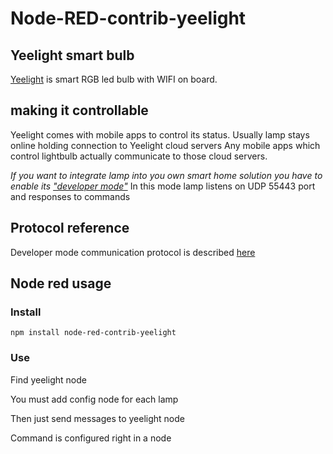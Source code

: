# Node-RED-contrib-yeelight

## Yeelight smart bulb
[Yeelight](https://www.yeelight.com) is smart RGB led bulb with WIFI on board.

## making it controllable
Yeelight comes with mobile apps to control its status. 
Usually lamp stays online holding connection to Yeelight cloud servers
Any mobile apps which control lightbulb actually communicate to those cloud servers.

*If you want to integrate lamp into you own smart home solution you have to enable its ["developer mode"](https://www.yeelight.com/en_US/developer)*
In this mode lamp listens on UDP 55443 port and responses to commands

## Protocol reference
Developer mode communication protocol is described [here](http://www.yeelight.com/download/Yeelight_Inter-Operation_Spec.pdf)

## Node red usage

### Install
```
npm install node-red-contrib-yeelight
```

### Use

Find yeelight node

You must add config node for each lamp

Then just send messages to yeelight node

Command is configured right in a node
